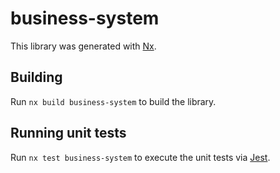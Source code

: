 # business-system

This library was generated with [Nx](https://nx.dev).

## Building

Run `nx build business-system` to build the library.

## Running unit tests

Run `nx test business-system` to execute the unit tests via [Jest](https://jestjs.io).
